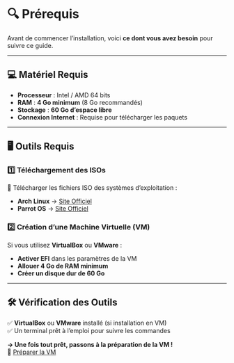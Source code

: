 # 🔍 Prérequis

Avant de commencer l’installation, voici **ce dont vous avez besoin** pour suivre ce guide.

---

## 💻 **Matériel Requis**
- **Processeur** : Intel / AMD 64 bits
- **RAM** : **4 Go minimum** (8 Go recommandés)
- **Stockage** : **60 Go d’espace libre**
- **Connexion Internet** : Requise pour télécharger les paquets

---

## 🖥 **Outils Requis**
### 1️⃣ **Téléchargement des ISOs**
📌 Télécharger les fichiers ISO des systèmes d’exploitation :
- **Arch Linux** → [Site Officiel](https://archlinux.org/download/)
- **Parrot OS** → [Site Officiel](https://parrotsec.org/download/)

### 2️⃣ **Création d’une Machine Virtuelle (VM)**
Si vous utilisez **VirtualBox** ou **VMware** :
- **Activer EFI** dans les paramètres de la VM
- **Allouer 4 Go de RAM minimum**
- **Créer un disque dur de 60 Go**

---

## 🛠 **Vérification des Outils** 
✅ **VirtualBox** ou **VMware** installé (si installation en VM)  
✅ Un terminal prêt à l’emploi pour suivre les commandes

**→ Une fois tout prêt, passons à la préparation de la VM !**  
📌 [Préparer la VM](pages/preliminaires/preparer_vm.md)
